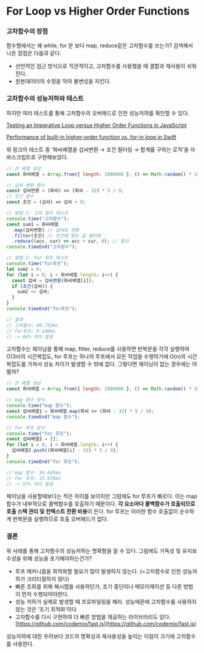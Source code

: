 
# For Loop vs Higher Order Functions
### 고차함수의 장점

함수형에서는 왜 while, for 문 보다 map, reduce같은 고차함수를 쓰는가? 검색해서 나온 장점은 다음과 같다.

- 선언적인 접근 방식으로 직관적이고, 고차함수를 사용했을 때 결합과 재사용이 쉬워진다.
- 원본데이터의 수정을 막아 불변성을 지킨다.

### 고차함수의 성능저하와 테스트

하지만 여러 테스트를 통해 고차함수의 오버헤드로 인한 성능저하를 확인할 수 있다.

[Testing an Imperative Loop versus Higher Order Functions in JavaScript](https://paramdeo.com/blog/testing-imperative-loops-versus-higher-order-functions-in-javascript)

[Performance of built-in higher-order function vs. for-in loop in Swift](https://medium.com/skoumal-studio/performance-of-built-in-higher-order-function-vs-for-in-loop-in-swift-166fa41b545f)

위 링크의 테스트 중 ‘화씨배열을 섭씨변환 → 조건 필터링 → 합계를 구하는 로직’을 자바스크립트로 구현해보았다.

```jsx
// 큰 배열 생성
const 화씨배열 = Array.from({ length: 1000000 }, () => Math.random() * 200 - 100); // -100 ~ 100 사이 값

// 섭씨 변환 함수
const 섭씨변환 = (화씨) => (화씨 - 32) * 5 / 9;
// 조건 함수
const 조건 = (섭씨) => 섭씨 > 0;

// 방법 1: 고차 함수 테스트
console.time("고차함수");
const sum1 = 화씨배열
  .map(섭씨변환) // 섭씨로 변환
  .filter(조건) // 조건에 맞는 값 필터링
  .reduce((acc, cur) => acc + cur, 0); // 합산
console.timeEnd("고차함수");

// 방법 2: for 루프 테스트
console.time("for루프");
let sum2 = 0;
for (let i = 0; i < 화씨배열.length; i++) {
  const 섭씨 = 섭씨변환(화씨배열[i]);
  if (조건(섭씨)) {
    sum2 += 섭씨;
  }
}
console.timeEnd("for루프");

// 결과
// 고차함수: 60.752ms
// for루프: 8.146ms
// -> 86% 차이 발생
```

고차함수는 체이닝을 통해 map, filter, reduce를 사용하면 반복문을 각각 실행하여 O(3n)의 시간복잡도, for 루프는 하나의 루프에서 모든 작업을 수행하기에 O(n)의 시간복잡도를 가져서 성능 차이가 발생할 수 밖에 없다. 그렇다면 체이닝이 없는 경우에는 어떨까?

```jsx
// 큰 배열 생성
const 화씨배열 = Array.from({ length: 1000000 }, () => Math.random() * 200 - 100); // -100 ~ 100 사이 값

// map 함수 방식
console.time("map 함수");
const 섭씨배열1 = 화씨배열.map(화씨 => (화씨 - 32) * 5 / 9);
console.timeEnd("map 함수");

// for 루프 방식
console.time("for 루프");
const 섭씨배열2 = [];
for (let i = 0; i < 화씨배열.length; i++) {
  섭씨배열2.push((화씨배열[i] - 32) * 5 / 9);
}
console.timeEnd("for 루프");

// map 함수: 36.645ms
// for 루프: 15.676ms
// -> 57% 차이 발생
```

체이닝을 사용할때보다는 적은 차이를 보이지만 그럼에도 for 루프가 빠르다. 이는 map 함수가 내부적으로 콜백함수를 호출하기 때문이다. **각 요소마다 콜백함수가 호출되므로 호출 스택 관리 및 컨텍스트 전환 비용**이 든다. for 루프는 이러한 함수 호출없이 순수하게 반복문을 실행하므로 호출 오버헤드가 없다.

### 결론

위 사례를 통해 고차함수의 성능저하는 명확함을 알 수 있다. 그럼에도 가독성 및 유지보수성을 위해 성능을 포기해야하는건가?

- 루프 메커니즘을 최적화할 필요가 많이 발생하지 않는다. (=고차함수로 인한 성능저하가 크리티컬하지 않다)
- 빠른 조회를 위해 해시맵을 사용하던가, 조기 중단이나 메모이제이션 등 다른 방법이 먼저 수행되어야한다.
- 성능 저하가 실제로 발생할 때 프로파일링을 해라. 성능때문에 고차함수를 사용하지 않는 것은 ‘조기 최적화’이다
- 고차함수를 다시 구현하여 더 빠른 방법을 제공하는 라이브러리도 있다. [https://github.com/codemix/fast.js](https://github.com/codemix/fast.js)

성능저하에 대한 우려보다 코드의 명확성과 재사용성을 높이는 이점이 크기에 고차함수를 사용한다.





